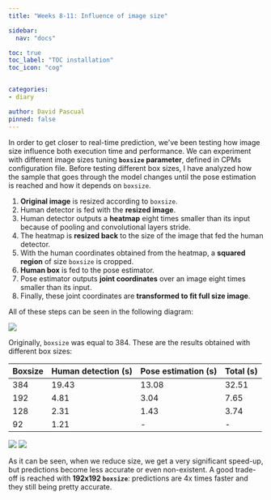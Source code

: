 ```yaml
---
title: "Weeks 8-11: Influence of image size"

sidebar:
  nav: "docs"

toc: true
toc_label: "TOC installation"
toc_icon: "cog"


categories:
- diary

author: David Pascual
pinned: false
---
```


In order to get closer to real-time prediction, we've been testing how image size influence both execution time and performance. We can experiment with different image sizes tuning **```boxsize``` parameter**, defined in CPMs configuration file. Before testing different box sizes, I have analyzed how the sample that goes through the model changes until the pose estimation is reached and how it depends on ```boxsize```.
1. **Original image** is resized according to ```boxsize```.
2. Human detector is fed with the **resized image**.
3. Human detector outputs a **heatmap** eight times smaller than its input because of pooling and convolutional layers stride.
4. The heatmap is **resized back** to the size of the image that fed the human detector.
5. With the human coordinates obtained from the heatmap, a **squared region** of size ```boxsize``` is cropped.
6. **Human box** is fed to the pose estimator.
7. Pose estimator outputs **joint coordinates** over an image eight times smaller than its input.
8. Finally, these joint coordinates are **transformed to fit full size image**.

All of these steps can be seen in the following diagram:

![](https://jderobot.org/store/dpascual/uploads/images/tfm/workflow.png)

Originally, ```boxsize``` was equal to 384. These are the results obtained with different box sizes:

| Boxsize | Human detection (s) | Pose estimation (s) | Total (s) |
|---------|---------------------|---------------------|-----------|
| 384     | 19.43               | 13.08               | 32.51     |
| 192     | 4.81                | 3.04                | 7.65      |
| 128     | 2.31                | 1.43                | 3.74      |
| 92      | 1.21                | -                   | -         |

![](https://jderobot.org/store/dpascual/uploads/images/tfm/bsize_vs_time.png)
![](https://jderobot.org/store/dpascual/uploads/images/tfm/nadal-boxsizes.png)

As it can be seen, when we reduce size, we get a very significant speed-up, but predictions become less accurate or even non-existent. A good trade-off is reached with **192x192 ```boxsize```**: predictions are 4x times faster and they still being pretty accurate.